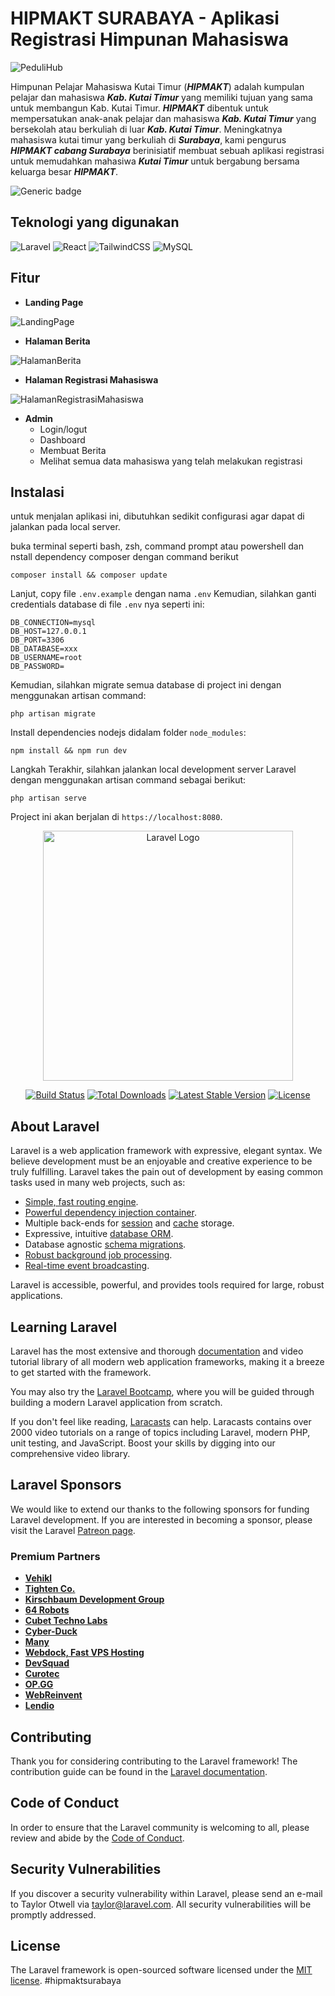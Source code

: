 # HIPMAKT SURABAYA - Aplikasi Registrasi Himpunan Mahasiswa
![PeduliHub](https://media.discordapp.net/attachments/865989229862453288/1063492590336483398/hipmakt.png?width=485&height=499)

Himpunan Pelajar Mahasiswa Kutai Timur (***HIPMAKT***) adalah kumpulan pelajar dan mahasiswa ***Kab. Kutai Timur*** yang memiliki tujuan yang sama untuk membangun Kab. Kutai Timur. ***HIPMAKT*** dibentuk untuk mempersatukan anak-anak pelajar dan mahasiswa ***Kab. Kutai Timur*** yang bersekolah atau berkuliah di luar ***Kab. Kutai Timur***.
Meningkatnya mahasiswa kutai timur yang berkuliah di ***Surabaya***, kami pengurus ***HIPMAKT cabang Surabaya*** berinisiatif membuat sebuah aplikasi registrasi untuk memudahkan mahasiwa ***Kutai Timur*** untuk bergabung bersama keluarga besar ***HIPMAKT***.

![Generic badge](https://img.shields.io/badge/status-stagging-yellow.svg)

## Teknologi yang digunakan

![Laravel](https://img.shields.io/badge/laravel-%23FF2D20.svg?style=for-the-badge&logo=laravel&logoColor=white) ![React](https://img.shields.io/badge/react-%2320232a.svg?style=for-the-badge&logo=react&logoColor=%2361DAFB) ![TailwindCSS](https://img.shields.io/badge/tailwindcss-%2338B2AC.svg?style=for-the-badge&logo=tailwind-css&logoColor=white) ![MySQL](https://img.shields.io/badge/mysql-%2300f.svg?style=for-the-badge&logo=mysql&logoColor=white)

## Fitur
- **Landing Page**

![LandingPage](https://media.discordapp.net/attachments/865989229862453288/1063492930054127626/image.png?width=939&height=470)
- **Halaman Berita**

![HalamanBerita](https://media.discordapp.net/attachments/865989229862453288/1063498318770081883/image.png?width=939&height=493)
- **Halaman Registrasi Mahasiswa**

![HalamanRegistrasiMahasiswa](https://media.discordapp.net/attachments/865989229862453288/1063493023452905532/image.png?width=939&height=470)
- **Admin**
    - Login/logut
    - Dashboard
    - Membuat Berita
    - Melihat semua data mahasiswa yang telah melakukan registrasi

## Instalasi
untuk menjalan aplikasi ini, dibutuhkan sedikit configurasi agar dapat di jalankan pada local server.

buka terminal seperti bash, zsh, command prompt atau powershell dan nstall dependency composer dengan command berikut
```
composer install && composer update
```
Lanjut, copy file `.env.example` dengan nama `.env`
Kemudian, silahkan ganti credentials database di file `.env` nya seperti ini:
```
DB_CONNECTION=mysql
DB_HOST=127.0.0.1
DB_PORT=3306
DB_DATABASE=xxx
DB_USERNAME=root
DB_PASSWORD=
```
Kemudian, silahkan migrate semua database di project ini dengan menggunakan artisan command:
```
php artisan migrate
```
Install dependencies nodejs didalam folder `node_modules`:
```
npm install && npm run dev
```
Langkah Terakhir, silahkan jalankan local development server Laravel dengan menggunakan artisan command sebagai berikut:
```
php artisan serve
```
Project ini akan berjalan di `https://localhost:8080`.


<p align="center"><a href="https://laravel.com" target="_blank"><img src="https://raw.githubusercontent.com/laravel/art/master/logo-lockup/5%20SVG/2%20CMYK/1%20Full%20Color/laravel-logolockup-cmyk-red.svg" width="400" alt="Laravel Logo"></a></p>

<p align="center">
<a href="https://travis-ci.org/laravel/framework"><img src="https://travis-ci.org/laravel/framework.svg" alt="Build Status"></a>
<a href="https://packagist.org/packages/laravel/framework"><img src="https://img.shields.io/packagist/dt/laravel/framework" alt="Total Downloads"></a>
<a href="https://packagist.org/packages/laravel/framework"><img src="https://img.shields.io/packagist/v/laravel/framework" alt="Latest Stable Version"></a>
<a href="https://packagist.org/packages/laravel/framework"><img src="https://img.shields.io/packagist/l/laravel/framework" alt="License"></a>
</p>

## About Laravel

Laravel is a web application framework with expressive, elegant syntax. We believe development must be an enjoyable and creative experience to be truly fulfilling. Laravel takes the pain out of development by easing common tasks used in many web projects, such as:

- [Simple, fast routing engine](https://laravel.com/docs/routing).
- [Powerful dependency injection container](https://laravel.com/docs/container).
- Multiple back-ends for [session](https://laravel.com/docs/session) and [cache](https://laravel.com/docs/cache) storage.
- Expressive, intuitive [database ORM](https://laravel.com/docs/eloquent).
- Database agnostic [schema migrations](https://laravel.com/docs/migrations).
- [Robust background job processing](https://laravel.com/docs/queues).
- [Real-time event broadcasting](https://laravel.com/docs/broadcasting).

Laravel is accessible, powerful, and provides tools required for large, robust applications.

## Learning Laravel

Laravel has the most extensive and thorough [documentation](https://laravel.com/docs) and video tutorial library of all modern web application frameworks, making it a breeze to get started with the framework.

You may also try the [Laravel Bootcamp](https://bootcamp.laravel.com), where you will be guided through building a modern Laravel application from scratch.

If you don't feel like reading, [Laracasts](https://laracasts.com) can help. Laracasts contains over 2000 video tutorials on a range of topics including Laravel, modern PHP, unit testing, and JavaScript. Boost your skills by digging into our comprehensive video library.

## Laravel Sponsors

We would like to extend our thanks to the following sponsors for funding Laravel development. If you are interested in becoming a sponsor, please visit the Laravel [Patreon page](https://patreon.com/taylorotwell).

### Premium Partners

- **[Vehikl](https://vehikl.com/)**
- **[Tighten Co.](https://tighten.co)**
- **[Kirschbaum Development Group](https://kirschbaumdevelopment.com)**
- **[64 Robots](https://64robots.com)**
- **[Cubet Techno Labs](https://cubettech.com)**
- **[Cyber-Duck](https://cyber-duck.co.uk)**
- **[Many](https://www.many.co.uk)**
- **[Webdock, Fast VPS Hosting](https://www.webdock.io/en)**
- **[DevSquad](https://devsquad.com)**
- **[Curotec](https://www.curotec.com/services/technologies/laravel/)**
- **[OP.GG](https://op.gg)**
- **[WebReinvent](https://webreinvent.com/?utm_source=laravel&utm_medium=github&utm_campaign=patreon-sponsors)**
- **[Lendio](https://lendio.com)**

## Contributing

Thank you for considering contributing to the Laravel framework! The contribution guide can be found in the [Laravel documentation](https://laravel.com/docs/contributions).

## Code of Conduct

In order to ensure that the Laravel community is welcoming to all, please review and abide by the [Code of Conduct](https://laravel.com/docs/contributions#code-of-conduct).

## Security Vulnerabilities

If you discover a security vulnerability within Laravel, please send an e-mail to Taylor Otwell via [taylor@laravel.com](mailto:taylor@laravel.com). All security vulnerabilities will be promptly addressed.

## License

The Laravel framework is open-sourced software licensed under the [MIT license](https://opensource.org/licenses/MIT).
#hipmaktsurabaya
